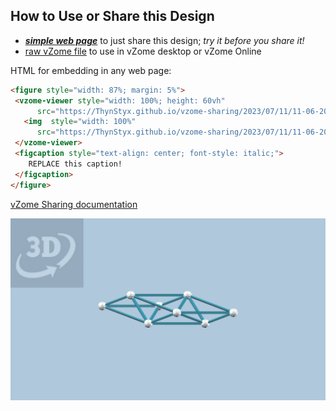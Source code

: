 
## How to Use or Share this Design

 - [***simple web page***](<https://ThynStyx.github.io/vzome-sharing/2023/07/11/11-06-20-P4-1-Hotdog/>) to just share this design; *try it before you share it!*
 - [raw vZome file](<https://raw.githubusercontent.com/ThynStyx/vzome-sharing/main/2023/07/11/11-06-20-P4-1-Hotdog/P4-1-Hotdog.vZome>) to use in vZome desktop or vZome Online
 
 HTML for embedding in any web page:
 ```html
<figure style="width: 87%; margin: 5%">
  <vzome-viewer style="width: 100%; height: 60vh"
       src="https://ThynStyx.github.io/vzome-sharing/2023/07/11/11-06-20-P4-1-Hotdog/P4-1-Hotdog.vZome" >
    <img  style="width: 100%"
       src="https://ThynStyx.github.io/vzome-sharing/2023/07/11/11-06-20-P4-1-Hotdog/P4-1-Hotdog.png" >
  </vzome-viewer>
  <figcaption style="text-align: center; font-style: italic;">
     REPLACE this caption!
  </figcaption>
</figure>
 ```

[vZome Sharing documentation](https://vzome.github.io/vzome/sharing.html#how-it-works)

![Image](<P4-1-Hotdog.png>)

